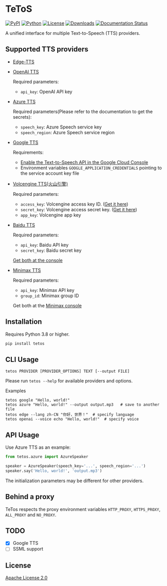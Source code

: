 # TeToS
<!--index start-->

[![PyPI](https://img.shields.io/pypi/v/tetos)](https://pypi.org/project/tetos/)
[![Python](https://img.shields.io/pypi/pyversions/tetos)](https://pypi.org/project/tetos/)
[![License](https://img.shields.io/pypi/l/tetos)](https://www.apache.org/licenses/LICENSE-2.0)
[![Downloads](https://pepy.tech/badge/tetos)](https://pepy.tech/project/tetos)
[![Documentation Status](https://readthedocs.org/projects/tetos/badge/?version=latest)](https://tetos.readthedocs.io/latest/?badge=latest)

A unified interface for multiple Text-to-Speech (TTS) providers.


## Supported TTS providers

- [Edge-TTS](https://github.com/rany2/edge-tts)
- [OpenAI TTS](https://platform.openai.com/docs/guides/text-to-speech)

  Required parameters:

  - `api_key`: OpenAI API key

- [Azure TTS](https://docs.microsoft.com/en-us/azure/cognitive-services/speech-service/text-to-speech)

  Required parameters(Please refer to the documentation to get the secrets):

  - `speech_key`: Azure Speech service key
  - `speech_region`: Azure Speech service region

- [Google TTS](https://cloud.google.com/text-to-speech?hl=zh-CN)

  Requirements:

  - [Enable the Text-to-Speech API in the Google Cloud Console](https://console.developers.google.com/apis/api/texttospeech.googleapis.com/overview?project=586547753837)
  - Environment variables `GOOGLE_APPLICATION_CREDENTIALS` pointing to the service account key file

- [Volcengine TTS(火山引擎)](https://console.volcengine.com/sami)

  Required parameters:

  - `access_key`: Volcengine access key ID. ([Get it here](https://console.volcengine.com/iam/keymanage/))
  - `secret_key`: Volcengine access secret key. ([Get it here](https://console.volcengine.com/iam/keymanage/))
  - `app_key`: Volcengine app key

- [Baidu TTS](https://ai.baidu.com/tech/speech/tts)

  Required parameters:

  - `api_key`: Baidu API key
  - `secret_key`: Baidu secret key

  [Get both at the console](https://console.bce.baidu.com/ai/#/ai/speech/app/list)

- [Minimax TTS](https://www.minimaxi.com/document/speech-synthesis-engine?id=645e034eeb82db92fba9ac20)

  Required parameters:

  - `api_key`: Minimax API key
  - `group_id`: Minimax group ID

  Get both at the [Minimax console](https://www.minimaxi.com/user-center/basic-information)


## Installation

Requires Python 3.8 or higher.

```bash
pip install tetos
```

## CLI Usage

```
tetos PROVIDER [PROVIDER_OPTIONS] TEXT [--output FILE]
```

Please run `tetos --help` for available providers and options.

Examples

```
tetos google "Hello, world!"
tetos azure "Hello, world!" --output output.mp3   # save to another file
tetos edge --lang zh-CN "你好，世界！"  # specify language
tetos openai --voice echo "Hello, world!"  # specify voice
```

## API Usage

Use Azure TTS as an example:

```python
from tetos.azure import AzureSpeaker

speaker = AzureSpeaker(speech_key='...', speech_region='...')
speaker.say('Hello, world!', 'output.mp3')
```

The initialization parameters may be different for other providers.

## Behind a proxy

TeTos respects the proxy environment variables `HTTP_PROXY`, `HTTPS_PROXY`, `ALL_PROXY` and `NO_PROXY`.

## TODO

- [x] Google TTS
- [ ] SSML support

## License

[Apache License 2.0](https://www.apache.org/licenses/LICENSE-2.0)

<!--index end-->
